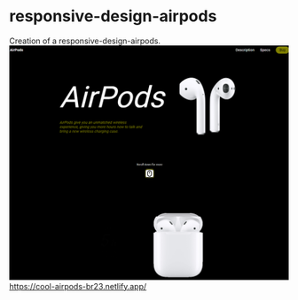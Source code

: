 # responsive-design-airpods
Creation of a responsive-design-airpods.
![preview img](/assets/img/preview.png)
https://cool-airpods-br23.netlify.app/

